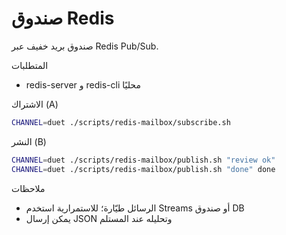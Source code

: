 صندوق Redis
===========

صندوق بريد خفيف عبر Redis Pub/Sub.

المتطلبات
- redis-server و redis-cli محليًا

الاشتراك (A)
```bash
CHANNEL=duet ./scripts/redis-mailbox/subscribe.sh
```

النشر (B)
```bash
CHANNEL=duet ./scripts/redis-mailbox/publish.sh "review ok"
CHANNEL=duet ./scripts/redis-mailbox/publish.sh "done" done
```

ملاحظات
- الرسائل طيّارة؛ للاستمرارية استخدم Streams أو صندوق DB
- يمكن إرسال JSON وتحليله عند المستلم


